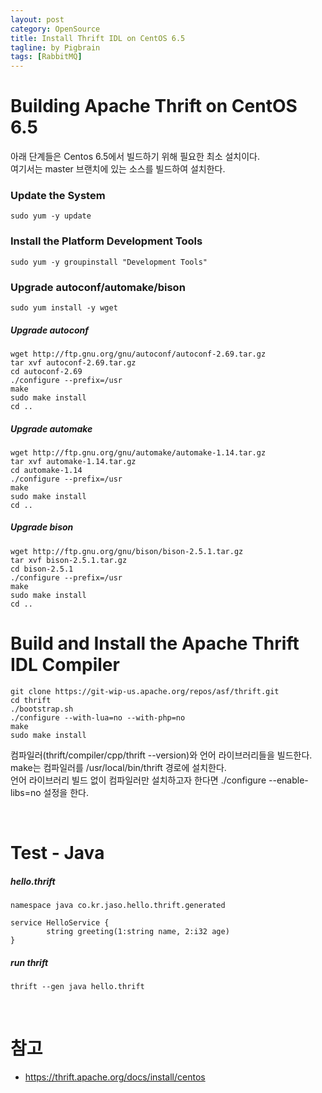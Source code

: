 ```yaml
---
layout: post
category: OpenSource
title: Install Thrift IDL on CentOS 6.5
tagline: by Pigbrain
tags: [RabbitMQ]
---
```


<!--more-->

# Building Apache Thrift on CentOS 6.5
아래 단계들은 Centos 6.5에서 빌드하기 위해 필요한 최소 설치이다.  
여기서는 master 브랜치에 있는 소스를 빌드하여 설치한다.
  
  
### Update the System  
  
	sudo yum -y update
  
### Install the Platform Development Tools  
  
	sudo yum -y groupinstall "Development Tools"
  
### Upgrade autoconf/automake/bison  
  
	sudo yum install -y wget
  
  
##### Upgrade autoconf  
  
	wget http://ftp.gnu.org/gnu/autoconf/autoconf-2.69.tar.gz
	tar xvf autoconf-2.69.tar.gz
	cd autoconf-2.69
	./configure --prefix=/usr
	make
	sudo make install
	cd ..
  
  
##### Upgrade automake  
  
	wget http://ftp.gnu.org/gnu/automake/automake-1.14.tar.gz
	tar xvf automake-1.14.tar.gz
	cd automake-1.14
	./configure --prefix=/usr
	make
	sudo make install
	cd ..
  
##### Upgrade bison  
  
	wget http://ftp.gnu.org/gnu/bison/bison-2.5.1.tar.gz
	tar xvf bison-2.5.1.tar.gz
	cd bison-2.5.1
	./configure --prefix=/usr
	make
	sudo make install
	cd ..
  
# Build and Install the Apache Thrift IDL Compiler  
  
	git clone https://git-wip-us.apache.org/repos/asf/thrift.git
	cd thrift
	./bootstrap.sh
	./configure --with-lua=no --with-php=no
	make
	sudo make install
  
컴파일러(thrift/compiler/cpp/thrift --version)와 언어 라이브러리들을 빌드한다.  
make는 컴파일러를 /usr/local/bin/thrift 경로에 설치한다.  
언어 라이브러리 빌드 없이 컴파일러만 설치하고자 한다면 ./configure --enable-libs=no 설정을 한다.  
  
<br>  
  
  
# Test - Java
  
##### hello.thrift
  
	namespace java co.kr.jaso.hello.thrift.generated
	
	service HelloService {
	        string greeting(1:string name, 2:i32 age)
	}
	
  
##### run thrift 
  
	thrift --gen java hello.thrift  
  
  
  
<br>  
  
# 참고  
* https://thrift.apache.org/docs/install/centos  


